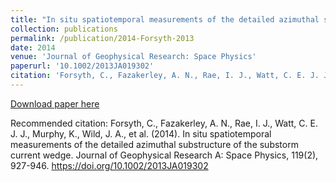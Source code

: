 ```yaml
---
title: "In situ spatiotemporal measurements of the detailed azimuthal substructure of the substorm current wedge"
collection: publications
permalink: /publication/2014-Forsyth-2013
date: 2014
venue: 'Journal of Geophysical Research: Space Physics'
paperurl: '10.1002/2013JA019302'
citation: 'Forsyth, C., Fazakerley, A. N., Rae, I. J., Watt, C. E. J. J., Murphy, K., Wild, J. A., et al. (2014). In situ spatiotemporal measurements of the detailed azimuthal substructure of the substorm current wedge. Journal of Geophysical Research A: Space Physics, 119(2), 927-946. https://doi.org/10.1002/2013JA019302'
---
```

[Download paper here](10.1002/2013JA019302)

Recommended citation: Forsyth, C., Fazakerley, A. N., Rae, I. J., Watt, C. E. J. J., Murphy, K., Wild, J. A., et al. (2014). In situ spatiotemporal measurements of the detailed azimuthal substructure of the substorm current wedge. Journal of Geophysical Research A: Space Physics, 119(2), 927-946. https://doi.org/10.1002/2013JA019302
